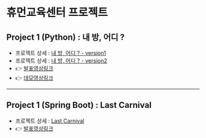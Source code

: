 # 휴먼교육센터 프로젝트

## Project 1 (Python) : 내 방, 어디 ?
- 프로젝트 상세 : [내 방, 어디 ? - version1](https://github.com/rlawhdgur/AI_project_1)
- 프로젝트 상세 : [내 방, 어디 ? - version2](https://github.com/rlawhdgur/ai_project_2)
- 👉 [발표영상링크](https://www.youtube.com/watch?v=RbN39pUA1Ww)
- 👉 [데모영상링크](https://www.youtube.com/watch?v=j3rdthS7PM8)

***

## Project 1 (Spring Boot) : Last Carnival
- 프로젝트 상세 : [Last Carnival](https://github.com/rlawhdgur/java_python_ai_01)
- 👉 [발표영상링크](https://www.youtube.com/watch?v=4hcJi-qpkdU)
